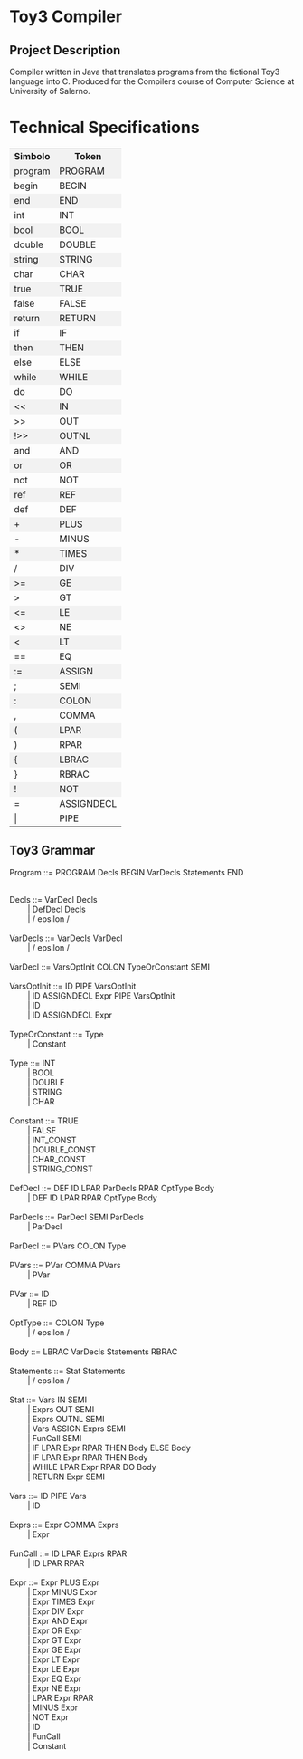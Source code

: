 <h1>Toy3 Compiler</h1>

<h2>Project Description</h2>

Compiler written in Java that translates programs from the fictional Toy3 language into C.
Produced for the Compilers course of Computer Science at University of Salerno.

<h1>Technical Specifications</h1>

<table>
  <tr style="background-color: #f2f2f2;">
    <th>Simbolo</th>
    <th>Token</th>
  </tr>
  <tr style="background-color: #f2f2f2;">
    <td>program</td>
    <td>PROGRAM</td>
  </tr>
  <tr>
    <td>begin</td>
    <td>BEGIN</td>
  </tr>
  <tr style="background-color: #f2f2f2;">
    <td>end</td>
    <td>END</td>
  </tr>
  <tr>
    <td>int</td>
    <td>INT</td>
  </tr>
  <tr style="background-color: #f2f2f2;">
    <td>bool</td>
    <td>BOOL</td>
  </tr>
  <tr>
    <td>double</td>
    <td>DOUBLE</td>
  </tr>
  <tr style="background-color: #f2f2f2;">
    <td>string</td>
    <td>STRING</td>
  </tr>
  <tr>
    <td>char</td>
    <td>CHAR</td>
  </tr>
  <tr style="background-color: #f2f2f2;">
    <td>true</td>
    <td>TRUE</td>
  </tr>
  <tr>
    <td>false</td>
    <td>FALSE</td>
  </tr>
  <tr style="background-color: #f2f2f2;">
    <td>return</td>
    <td>RETURN</td>
  </tr>
  <tr>
    <td>if</td>
    <td>IF</td>
  </tr>
  <tr style="background-color: #f2f2f2;">
    <td>then</td>
    <td>THEN</td>
  </tr>
  <tr>
    <td>else</td>
    <td>ELSE</td>
  </tr>
  <tr style="background-color: #f2f2f2;">
    <td>while</td>
    <td>WHILE</td>
  </tr>
  <tr>
    <td>do</td>
    <td>DO</td>
  </tr>
  <tr style="background-color: #f2f2f2;">
    <td>&lt;&lt;</td>
    <td>IN</td>
  </tr>
  <tr>
    <td>&gt;&gt;</td>
    <td>OUT</td>
  </tr>
  <tr style="background-color: #f2f2f2;">
    <td>!&gt;&gt;</td>
    <td>OUTNL</td>
  </tr>
  <tr>
    <td>and</td>
    <td>AND</td>
  </tr>
  <tr style="background-color: #f2f2f2;">
    <td>or</td>
    <td>OR</td>
  </tr>
  <tr>
    <td>not</td>
    <td>NOT</td>
  </tr>
  <tr style="background-color: #f2f2f2;">
    <td>ref</td>
    <td>REF</td>
  </tr>
  <tr>
    <td>def</td>
    <td>DEF</td>
  </tr>
  <tr style="background-color: #f2f2f2;">
    <td>+</td>
    <td>PLUS</td>
  </tr>
  <tr>
    <td>-</td>
    <td>MINUS</td>
  </tr>
  <tr style="background-color: #f2f2f2;">
    <td>*</td>
    <td>TIMES</td>
  </tr>
  <tr>
    <td>/</td>
    <td>DIV</td>
  </tr>
  <tr style="background-color: #f2f2f2;">
    <td>&gt;=</td>
    <td>GE</td>
  </tr>
  <tr>
    <td>&gt;</td>
    <td>GT</td>
  </tr>
  <tr style="background-color: #f2f2f2;">
    <td>&lt;=</td>
    <td>LE</td>
  </tr>
  <tr>
    <td>&lt;&gt;</td>
    <td>NE</td>
  </tr>
  <tr style="background-color: #f2f2f2;">
    <td>&lt;</td>
    <td>LT</td>
  </tr>
  <tr>
    <td>==</td>
    <td>EQ</td>
  </tr>
  <tr style="background-color: #f2f2f2;">
    <td>:=</td>
    <td>ASSIGN</td>
  </tr>
  <tr>
    <td>;</td>
    <td>SEMI</td>
  </tr>
  <tr style="background-color: #f2f2f2;">
    <td>:</td>
    <td>COLON</td>
  </tr>
  <tr>
    <td>,</td>
    <td>COMMA</td>
  </tr>
  <tr style="background-color: #f2f2f2;">
    <td>(</td>
    <td>LPAR</td>
  </tr>
  <tr>
    <td>)</td>
    <td>RPAR</td>
  </tr>
  <tr style="background-color: #f2f2f2;">
    <td>{</td>
    <td>LBRAC</td>
  </tr>
  <tr>
    <td>}</td>
    <td>RBRAC</td>
  </tr>
  <tr style="background-color: #f2f2f2;">
    <td>!</td>
    <td>NOT</td>
  </tr>
  <tr>
    <td>=</td>
    <td>ASSIGNDECL</td>
  </tr>
  <tr>
    <td>|</td>
    <td>PIPE</td>
  </tr>
</table>

<h2>Toy3 Grammar</h2>

Program ::= PROGRAM Decls BEGIN VarDecls Statements END<br>

<br>
Decls ::= VarDecl Decls <br>
&emsp;&emsp; | DefDecl Decls <br>
&emsp;&emsp;          | / epsilon /<br>
<br>
VarDecls ::= VarDecls VarDecl <br>
&emsp;&emsp;           | / epsilon /<br>

<br>
VarDecl ::= VarsOptInit COLON TypeOrConstant SEMI<br>

<br>
VarsOptInit ::= ID PIPE VarsOptInit<br>
&emsp;&emsp;              | ID ASSIGNDECL Expr PIPE VarsOptInit<br>
&emsp;&emsp;              | ID<br>
&emsp;&emsp;              | ID ASSIGNDECL Expr<br>
              
<br>
TypeOrConstant ::= Type<br>
&emsp;&emsp;                 | Constant<br>
<br>
Type ::= INT <br>
&emsp;&emsp;       | BOOL<br>
&emsp;&emsp;       | DOUBLE<br>
&emsp;&emsp;       | STRING <br>
&emsp;&emsp;       | CHAR <br>
<br>
Constant ::= TRUE<br>
&emsp;&emsp;           | FALSE<br>
&emsp;&emsp;           | INT_CONST<br>
&emsp;&emsp;           | DOUBLE_CONST<br>
&emsp;&emsp;           | CHAR_CONST<br>
&emsp;&emsp;           | STRING_CONST<br>
<br>
DefDecl ::= DEF ID LPAR ParDecls RPAR OptType Body<br>
&emsp;&emsp;          | DEF ID LPAR RPAR OptType Body<br>
<br>
ParDecls ::= ParDecl SEMI ParDecls<br>
&emsp;&emsp;           | ParDecl<br>
<br>
ParDecl ::= PVars COLON Type<br>

<br>
PVars ::= PVar COMMA PVars<br>
&emsp;&emsp;        | PVar<br>
        
<br>
PVar ::= ID<br>
&emsp;&emsp;       | REF ID<br>

<br>
OptType ::= COLON Type<br>
&emsp;&emsp;          | / epsilon /<br>
          
<br>
Body ::= LBRAC VarDecls Statements RBRAC<br>

<br>
Statements ::= Stat Statements<br>
&emsp;&emsp;             | / epsilon /<br>

<br>
Stat ::= Vars IN SEMI<br>
&emsp;&emsp;       | Exprs OUT SEMI<br>
&emsp;&emsp;       | Exprs OUTNL SEMI<br>
&emsp;&emsp;       | Vars ASSIGN Exprs SEMI<br>
&emsp;&emsp;       | FunCall SEMI <br>
 &emsp;&emsp;      | IF LPAR Expr RPAR THEN Body ELSE Body<br>
&emsp;&emsp;       | IF LPAR Expr RPAR THEN Body<br>
&emsp;&emsp;       | WHILE LPAR Expr RPAR DO Body<br>
&emsp;&emsp;       | RETURN Expr SEMI<br>

<br>
Vars ::= ID PIPE Vars<br>
&emsp;&emsp;       | ID<br>
       
<br>
Exprs ::= Expr COMMA Exprs<br>
&emsp;&emsp;        | Expr<br>
        
<br>
FunCall ::= ID LPAR Exprs RPAR <br>
&emsp;&emsp;          | ID LPAR RPAR <br>
          
<br>
Expr ::= Expr PLUS Expr<br>
&emsp;&emsp;       | Expr MINUS Expr<br>
&emsp;&emsp;       | Expr TIMES Expr<br>
&emsp;&emsp;       | Expr DIV Expr<br>
&emsp;&emsp;       | Expr AND Expr<br>
&emsp;&emsp;       | Expr OR Expr<br>
&emsp;&emsp;       | Expr GT Expr<br>
&emsp;&emsp;       | Expr GE Expr<br>
&emsp;&emsp;       | Expr LT Expr<br>
&emsp;&emsp;       | Expr LE Expr<br>
&emsp;&emsp;       | Expr EQ Expr<br>
&emsp;&emsp;       | Expr NE Expr<br>
&emsp;&emsp;       | LPAR Expr RPAR<br>
&emsp;&emsp;       | MINUS Expr<br>
&emsp;&emsp;       | NOT Expr<br>
&emsp;&emsp;       | ID<br>
&emsp;&emsp;       | FunCall<br>
&emsp;&emsp;       | Constant<br>
